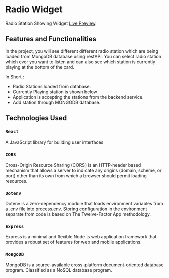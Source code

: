 # Radio Widget

Radio Station Showing Widget [Live Preview]().

## Features and Functionalities

In the project, you will see different different radio station which are being loaded from MongoDB database using restAPI. You can select radio station which ever you want to listen and can also see which station is currently playing at the bottom of the card.


In Short :
 * Radio Stations loaded from database.
 * Currently Playing station is shown below
 * Application is  accepting the stations from the backend service.
 * Add station through MONGODB database.
 

## Technologies Used


### `React`

A JavaScript library for building user interfaces


### `CORS`

Cross-Origin Resource Sharing (CORS) is an HTTP-header based mechanism that allows a server to indicate any origins (domain, scheme, or port) other than its own from which a browser should permit loading resources.


### `Dotenv`

Dotenv is a zero-dependency module that loads environment variables from a .env file into process.env. Storing configuration in the environment separate from code is based on The Twelve-Factor App methodology.

### `Express`

Express is a minimal and flexible Node.js web application framework that provides a robust set of features for web and mobile applications.


### `MongoDB`

MongoDB is a source-available cross-platform document-oriented database program. Classified as a NoSQL database program.
